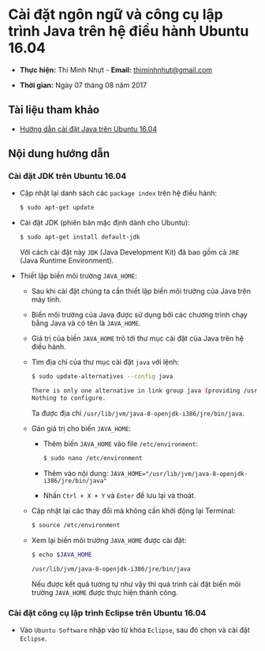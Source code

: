# Cài đặt ngôn ngữ và công cụ lập trình Java trên hệ điều hành Ubuntu 16.04

* **Thực hiện:** Thi Minh Nhựt - **Email:** thiminhnhut@gmail.com

* **Thời gian:** Ngày 07 tháng 08 năm 2017

## Tài liệu tham khảo

* [Hướng dẫn cài đặt Java trên Ubuntu 16.04](http://www.codehub.vn/Huong-dan-cai-dat-Java-tren-Ubuntu-16-04)

## Nội dung hướng dẫn

### Cài đặt JDK trên Ubuntu 16.04

* Cập nhật lại danh sách các `package index` trên hệ điều hành:

	```bash	
	$ sudo apt-get update
	```

* Cài đặt JDK (phiên bản mặc định dành cho Ubuntu):

	```bash
	$ sudo apt-get install default-jdk
	```
	Với cách cài đặt này `JDK` (Java Development Kit) đã bao gồm cả 
	`JRE` (Java Runtime Environment).
	
* Thiết lập biến môi trường `JAVA_HOME`:

	+ Sau khi cài đặt chúng ta cần thiết lập biến môi trường của Java trên máy tính.
	
	+ Biến môi trường của Java được sử dụng bởi các chương trình chạy bằng Java
	và có tên là `JAVA_HOME`.
	
	+ Giá trị của biến `JAVA_HOME` trỏ tới thư mục cài đặt của Java trên hệ điều hành.
	
	+ Tìm địa chỉ của thư mục cài đặt `java` với lệnh:
	
		```bash		
		$ sudo update-alternatives --config java
		
		There is only one alternative in link group java (providing /usr/bin/java): /usr/lib/jvm/java-8-openjdk-i386/jre/bin/java		
		Nothing to configure.		
		```
		Ta được địa chỉ `/usr/lib/jvm/java-8-openjdk-i386/jre/bin/java`.
		
	+ Gán giá trị cho biến `JAVA_HOME`:
		
		- Thêm biến `JAVA_HOME` vào file `/etc/environment`:
	
			```bash
			$ sudo nano /etc/environment		
			```
		
		- Thêm vào nội dung: `JAVA_HOME="/usr/lib/jvm/java-8-openjdk-i386/jre/bin/java"`
		
		- Nhấn `Ctrl + X + Y` và `Enter` để lưu lại và thoát.
	
	+ Cập nhật lại các thay đổi mà không cần khởi động lại Terminal:
	
		```bash		
		$ source /etc/environment		
		```
		
	+ Xem lại biến môi trường `JAVA_HOME` được cài đặt:
	
		```bash		
		$ echo $JAVA_HOME
				
		/usr/lib/jvm/java-8-openjdk-i386/jre/bin/java		
		```
		
		Nếu được kết quả tương tự như vậy thì quá trình cài đặt biến môi trường `JAVA_HOME`
		được thực hiện thành công.

### Cài đặt công cụ lập trình Eclipse trên Ubuntu 16.04

* Vào `Ubuntu Software` nhập vào từ khóa `Eclipse`, sau đó chọn và cài đặt `Eclipse`.
